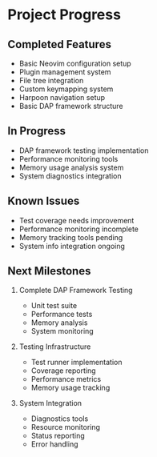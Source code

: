 # Project Progress

## Completed Features
- Basic Neovim configuration setup
- Plugin management system
- File tree integration
- Custom keymapping system
- Harpoon navigation setup
- Basic DAP framework structure

## In Progress
- DAP framework testing implementation
- Performance monitoring tools
- Memory usage analysis system
- System diagnostics integration

## Known Issues
- Test coverage needs improvement
- Performance monitoring incomplete
- Memory tracking tools pending
- System info integration ongoing

## Next Milestones
1. Complete DAP Framework Testing
   - Unit test suite
   - Performance tests
   - Memory analysis
   - System monitoring

2. Testing Infrastructure
   - Test runner implementation
   - Coverage reporting
   - Performance metrics
   - Memory usage tracking

3. System Integration
   - Diagnostics tools
   - Resource monitoring
   - Status reporting
   - Error handling